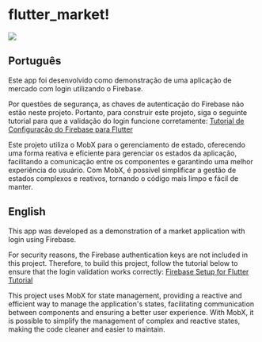 # flutter_market!

![](../../../../Downloads/logo.webp)

## Português

Este app foi desenvolvido como demonstração de uma aplicação de mercado com login utilizando o Firebase.

Por questões de segurança, as chaves de autenticação do Firebase não estão neste projeto. Portanto, para construir este projeto, siga o seguinte tutorial para que a validação do login funcione corretamente: [Tutorial de Configuração do Firebase para Flutter](https://firebase.google.com/docs/flutter/setup?hl=pt&platform=ios)

Este projeto utiliza o MobX para o gerenciamento de estado, oferecendo uma forma reativa e eficiente para gerenciar os estados da aplicação, facilitando a comunicação entre os componentes e garantindo uma melhor experiência do usuário. Com MobX, é possível simplificar a gestão de estados complexos e reativos, tornando o código mais limpo e fácil de manter.

## English

This app was developed as a demonstration of a market application with login using Firebase.

For security reasons, the Firebase authentication keys are not included in this project. Therefore, to build this project, follow the tutorial below to ensure that the login validation works correctly: [Firebase Setup for Flutter Tutorial](https://firebase.google.com/docs/flutter/setup?platform=ios)

This project uses MobX for state management, providing a reactive and efficient way to manage the application's states, facilitating communication between components and ensuring a better user experience. With MobX, it is possible to simplify the management of complex and reactive states, making the code cleaner and easier to maintain.
